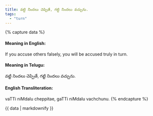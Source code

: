 ```yaml
---
title: వట్టి నిందలు చెప్పితే, గట్టి నిందలు వచ్చును.
tags:
  - "turn"
---
```


{% capture data %}
#### Meaning in English:
If you accuse others falsely, you will be accused truly in turn.

#### Meaning in Telugu:
వట్టి నిందలు చెప్పితే, గట్టి నిందలు వచ్చును.

#### English Transliteration:
vaTTi niMdalu cheppitae, gaTTi niMdalu vachchunu.
{% endcapture %}

<div class="notice">{{ data | markdownify }}</div>

